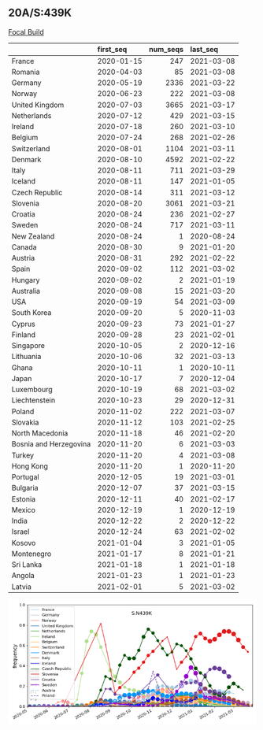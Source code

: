 

## 20A/S:439K
[Focal Build](https://nextstrain.org/groups/neherlab/ncov/S.N439K?c=gt-S_439&f_region=Europe)

|                        | first_seq   |   num_seqs | last_seq   |
|:-----------------------|:------------|-----------:|:-----------|
| France                 | 2020-01-15  |        247 | 2021-03-08 |
| Romania                | 2020-04-03  |         85 | 2021-03-08 |
| Germany                | 2020-05-19  |       2336 | 2021-03-22 |
| Norway                 | 2020-06-23  |        222 | 2021-03-08 |
| United Kingdom         | 2020-07-03  |       3665 | 2021-03-17 |
| Netherlands            | 2020-07-12  |        429 | 2021-03-15 |
| Ireland                | 2020-07-18  |        260 | 2021-03-10 |
| Belgium                | 2020-07-24  |        268 | 2021-02-26 |
| Switzerland            | 2020-08-01  |       1104 | 2021-03-11 |
| Denmark                | 2020-08-10  |       4592 | 2021-02-22 |
| Italy                  | 2020-08-11  |        711 | 2021-03-29 |
| Iceland                | 2020-08-11  |        147 | 2021-01-05 |
| Czech Republic         | 2020-08-14  |        311 | 2021-03-12 |
| Slovenia               | 2020-08-20  |       3061 | 2021-03-21 |
| Croatia                | 2020-08-24  |        236 | 2021-02-27 |
| Sweden                 | 2020-08-24  |        717 | 2021-03-11 |
| New Zealand            | 2020-08-24  |          1 | 2020-08-24 |
| Canada                 | 2020-08-30  |          9 | 2021-01-20 |
| Austria                | 2020-08-31  |        292 | 2021-02-22 |
| Spain                  | 2020-09-02  |        112 | 2021-03-02 |
| Hungary                | 2020-09-02  |          2 | 2021-01-19 |
| Australia              | 2020-09-08  |         15 | 2021-03-20 |
| USA                    | 2020-09-19  |         54 | 2021-03-09 |
| South Korea            | 2020-09-20  |          5 | 2020-11-03 |
| Cyprus                 | 2020-09-23  |         73 | 2021-01-27 |
| Finland                | 2020-09-28  |         23 | 2021-02-01 |
| Singapore              | 2020-10-05  |          2 | 2020-12-16 |
| Lithuania              | 2020-10-06  |         32 | 2021-03-13 |
| Ghana                  | 2020-10-11  |          1 | 2020-10-11 |
| Japan                  | 2020-10-17  |          7 | 2020-12-04 |
| Luxembourg             | 2020-10-19  |         68 | 2021-03-02 |
| Liechtenstein          | 2020-10-23  |         29 | 2020-12-31 |
| Poland                 | 2020-11-02  |        222 | 2021-03-07 |
| Slovakia               | 2020-11-12  |        103 | 2021-02-25 |
| North Macedonia        | 2020-11-18  |         46 | 2021-02-20 |
| Bosnia and Herzegovina | 2020-11-20  |          6 | 2021-03-03 |
| Turkey                 | 2020-11-20  |          4 | 2021-03-08 |
| Hong Kong              | 2020-11-20  |          1 | 2020-11-20 |
| Portugal               | 2020-12-05  |         19 | 2021-03-01 |
| Bulgaria               | 2020-12-07  |         37 | 2021-03-15 |
| Estonia                | 2020-12-11  |         40 | 2021-02-17 |
| Mexico                 | 2020-12-19  |          1 | 2020-12-19 |
| India                  | 2020-12-22  |          2 | 2020-12-22 |
| Israel                 | 2020-12-24  |         63 | 2021-02-02 |
| Kosovo                 | 2021-01-04  |          3 | 2021-01-05 |
| Montenegro             | 2021-01-17  |          8 | 2021-01-21 |
| Sri Lanka              | 2021-01-18  |          1 | 2021-01-18 |
| Angola                 | 2021-01-23  |          1 | 2021-01-23 |
| Latvia                 | 2021-02-01  |          5 | 2021-03-02 |

![Overall trends S.N439K](/overall_trends_figures/overall_trends_S.N439K.png)
